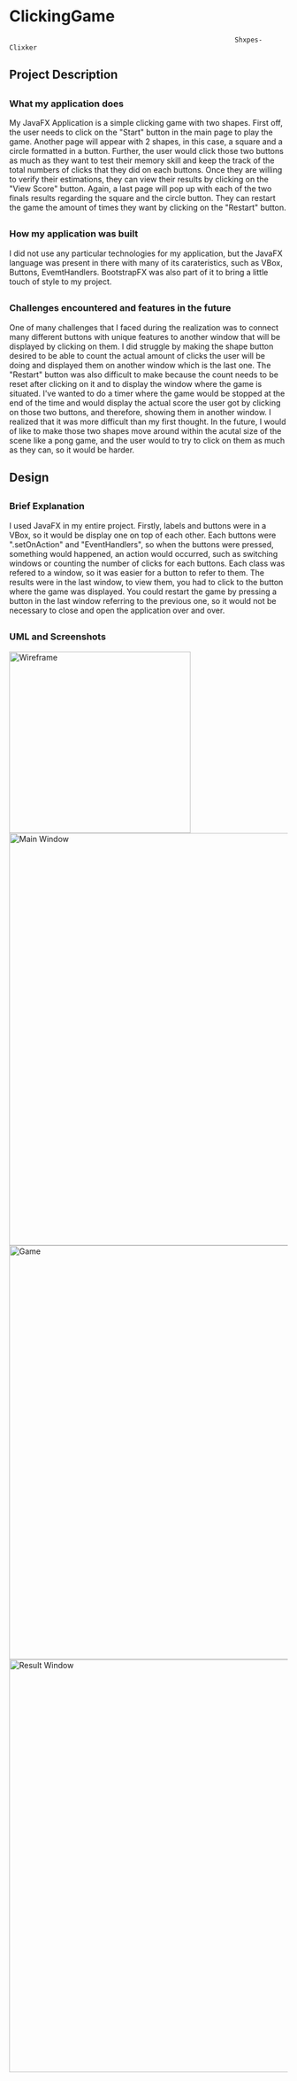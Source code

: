 # ClickingGame
                                                             Shxpes-Clixker

## Project Description
##
### What my  application does
My JavaFX Application is a simple clicking game with two shapes. First off, the user needs to click on the "Start" button in the main page to play the game. Another page will appear with 2 shapes, in this case, a square and a circle formatted in a button. Further, the user would click those two buttons as much as they want to test their memory skill and keep the track of the  total numbers of clicks that they did on each buttons. Once they are willing to verify their estimations, they can view their results by clicking on the "View Score" button. Again, a last page will pop up with each of the two finals results regarding the square and the circle button. They can restart the game the amount of times they want by clicking on the "Restart" button.
##
### How my application was built
I did not use any particular technologies for my application, but  the JavaFX language was present in there with many of its carateristics, such as VBox, Buttons, EvemtHandlers. BootstrapFX was also part of it to bring a little touch of style to my project.
##
### Challenges encountered and features in the future
One of many challenges that I faced during the realization was to connect many different buttons with unique features to another window that will be displayed by clicking on them. I did struggle by making the shape button desired to be able to count the actual amount of clicks the user will be doing and displayed them on another window which is the last one. The "Restart" button was also difficult to make because the count needs to be reset after clicking on it and to display the window where the game is situated. I've wanted to do a timer where the game would be stopped at the end of the time and would display the actual score the user got by clicking on those two buttons, and therefore, showing them in another window. I realized that it was more difficult than my first thought. In the future, I would of like to make those two shapes move around within the acutal size of the scene like a pong game, and the user would to try to click on them as much as they can, so it would be harder.
##
## Design
##
### Brief Explanation
I used JavaFX in my entire project. Firstly, labels and buttons were in a VBox, so it would be display one on top of each other. Each buttons were ".setOnAction" and "EventHandlers", so when the buttons were pressed, something would happened, an action would occurred, such as switching windows or counting the number of clicks for each buttons. Each class was refered to a window, so it was easier for a button to refer to them. The results were in the last window, to view them, you had to click to the button where the game was displayed. You could restart the game by pressing a button in the last window referring to the previous one, so it would not be necessary to close and open the application over and over.
##
### UML and Screenshots
<img width="328" alt="Wireframe" src="https://user-images.githubusercontent.com/105833776/170409301-06641316-61ef-42c0-8d72-57b367030592.png">
<img width="745" alt="Main Window" src="https://user-images.githubusercontent.com/105833776/170409618-e90c530c-a89e-4b08-b051-8ab0d24e8303.png">
<img width="748" alt="Game" src="https://user-images.githubusercontent.com/105833776/170409635-a1c0d16a-fccf-4e7d-a6f0-60b502ee07b9.png">
<img width="746" alt="Result Window" src="https://user-images.githubusercontent.com/105833776/170409646-0d7e69e5-d614-4c5d-86ee-e3ecbc2c5097.png">


          
